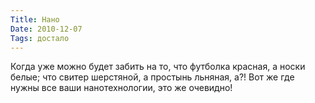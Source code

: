 ```yaml
---
Title: Нано
Date: 2010-12-07
Tags: достало
---
```


Когда уже можно будет забить на то, что футболка красная, а носки белые; что свитер шерстяной, а простынь льняная, а?! Вот же где нужны все ваши нанотехнологии, это же очевидно!